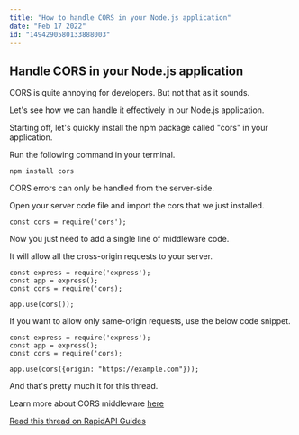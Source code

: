 ```yaml
---
title: "How to handle CORS in your Node.js application"
date: "Feb 17 2022"
id: "1494290580133888003"
---
```


## Handle CORS in your Node.js application

<Tweet>

CORS is quite annoying for developers. But not that as it sounds.

Let's see how we can handle it effectively in our Node.js application.

</Tweet>

<Tweet>

Starting off, let's quickly install the npm package called "cors" in your application.

Run the following command in your terminal.

```
npm install cors
```

</Tweet>

<Tweet>

CORS errors can only be handled from the server-side.

Open your server code file and import the cors that we just installed.

```
const cors = require('cors');
```

</Tweet>

<Tweet>

Now you just need to add a single line of middleware code.

It will allow all the cross-origin requests to your server.

```
const express = require('express');
const app = express();
const cors = require('cors);

app.use(cors());
```

</Tweet>

<Tweet>

If you want to allow only same-origin requests, use the below code snippet.

```
const express = require('express');
const app = express();
const cors = require('cors);

app.use(cors({origin: "https://example.com"}));
```

</Tweet>

<Tweet>

And that's pretty much it for this thread.

Learn more about CORS middleware [here](https://github.com/expressjs/cors/)

[Read this thread on RapidAPI Guides](https://RapidAPI.com/guides/handle-s/handle-cors-express/?utm_source=threads&utm_medium=DevRel&utm_campaign=DevRel)

</Tweet>
